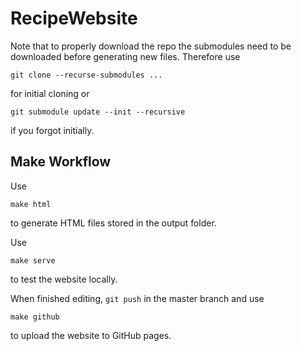 # RecipeWebsite

Note that to properly download the repo the submodules need to be downloaded before generating new files.
Therefore use
```
git clone --recurse-submodules ...
```
for initial cloning or
```
git submodule update --init --recursive
```
if you forgot initially.

## Make Workflow

Use
```
make html
```
to generate HTML files stored in the output folder.

Use
```
make serve
```
to test the website locally.

When finished editing, `git push` in the master branch and use
```
make github
```
to upload the website to GitHub pages.
